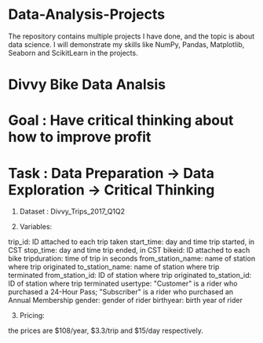 # Data-Analysis-Projects
The repository contains multiple projects I have done, and the topic is about data science. I will demonstrate my skills like NumPy, Pandas, Matplotlib, Seaborn and ScikitLearn in the projects. 

# Divvy Bike Data Analsis 
# Goal : Have critical thinking about how to improve profit
# Task : Data Preparation -> Data Exploration -> Critical Thinking

1. Dataset : Divvy_Trips_2017_Q1Q2

2. Variables:

trip_id: ID attached to each trip taken
start_time: day and time trip started, in CST
stop_time: day and time trip ended, in CST
bikeid: ID attached to each bike
tripduration: time of trip in seconds 
from_station_name: name of station where trip originated
to_station_name: name of station where trip terminated 
from_station_id: ID of station where trip originated
to_station_id: ID of station where trip terminated
usertype: "Customer" is a rider who purchased a 24-Hour Pass; "Subscriber" is a rider who purchased an Annual Membership
gender: gender of rider 
birthyear: birth year of rider

3. Pricing:

the prices are $108/year, $3.3/trip and $15/day respectively.
